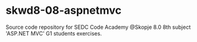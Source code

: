 # skwd8-08-aspnetmvc
Source code repository for SEDC Code Academy @Skopje 8.0 8th subject 'ASP.NET MVC' G1 students exercises.
